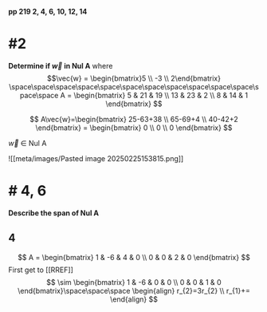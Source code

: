 **pp 219 2, 4, 6, 10, 12, 14**

# #2
**Determine if $\vec{w}$ in $\text{Nul A}$**  where
$$\vec{w} = \begin{bmatrix}5 \\ -3 \\ 2\end{bmatrix}
\space\space\space\space\space\space\space\space\space\space\space\space\space 
A = \begin{bmatrix}
5 & 21 & 19 \\
13 & 23 & 2  \\
8 & 14 & 1
\end{bmatrix}
$$

$$
A\vec{w}=\begin{bmatrix}
25-63+38 \\
65-69+4 \\
40-42+2
\end{bmatrix} = \begin{bmatrix}
0 \\
0 \\
0
\end{bmatrix}
$$

$\vec{w}$ $\in$ $\text{Nul A}$

![[meta/images/Pasted image 20250225153815.png]]
# # 4, 6
**Describe the span of $\text{Nul A}$**
## 4
$$
A = \begin{bmatrix}
1 & -6 & 4 & 0 \\
0 & 0 & 2 & 0
\end{bmatrix}
$$
First get to [[RREF]]
$$
\sim \begin{bmatrix}
1 & -6 & 0 & 0 \\
0 & 0 & 1 & 0
\end{bmatrix}\space\space\space 
\begin{align}
r_{2}=3r_{2} \\
r_{1}+=
\end{align}
$$
